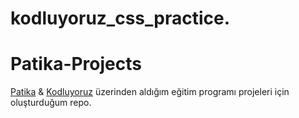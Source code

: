 # kodluyoruz_css_practice.
# Patika-Projects

[Patika](https://www.patika.dev/tr) &amp; [Kodluyoruz](https://kodluyoruz.org/tr/kodluyoruz/) üzerinden aldığım eğitim programı projeleri için oluşturduğum repo.
